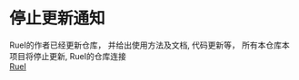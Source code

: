 # 停止更新通知
RueI的作者已经更新仓库， 并给出使用方法及文档, 代码更新等， 所有本仓库本项目将停止更新, RueI的仓库连接\
[RueI](https://github.com/pawslee/RueI)
